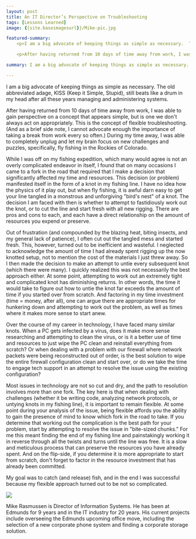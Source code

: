 ```yaml
---
layout: post
title: An IT Director’s Perspective on Troubleshooting
tags: [Lessons Learned]
image: {{site.baseimagesurl}}/Mike-pic.jpg

featured-summary:
    <p>I am a big advocate of keeping things as simple as necessary.  The old abbreviated adage, KISS (Keep it Simple, Stupid), still beats like a drum in my head after all these years managing and administering systems.</p>

    <p>After having returned from 10 days of time away from work, I was able to gain perspective on a concept that appears simple, but is one we don't always act on appropriately.  This is the concept of flexible troubleshooting. (And as a brief side note, I cannot advocate enough the importance of taking a break from work every so often.)  During my time away, I was able to completely unplug and let my brain focus on new challenges and puzzles, specifically, fly fishing in the Rockies of Colorado.</p>

summary: I am a big advocate of keeping things as simple as necessary.  The old abbreviated adage, KISS (Keep it Simple, Stupid), still beats like a drum in my head after all these years managing and administering systems.

---
```


I am a big advocate of keeping things as simple as necessary.  The old abbreviated adage, KISS (Keep it Simple, Stupid), still beats like a drum in my head after all these years managing and administering systems.  

After having returned from 10 days of time away from work, I was able to gain perspective on a concept that appears simple, but is one we don't always act on appropriately.  This is the concept of flexible troubleshooting. (And as a brief side note, I cannot advocate enough the importance of taking a break from work every so often.)  During my time away, I was able to completely unplug and let my brain focus on new challenges and puzzles, specifically, fly fishing in the Rockies of Colorado.

While I was off on my fishing expedition, which many would agree is not an overly complicated endeavor in itself, I found that on many occasions I came to a fork in the road that required that I make a decision that significantly affected my time and resources.  This decision (or problem) manifested itself in the form of a knot in my fishing line.  I have no idea how the physics of it play out, but when fly fishing, it is awful darn easy to get your line tangled in a monstrous and unforgiving "bird's nest" of a knot.  The decision I am faced with then is whether to attempt to fastidiously work out the knot, or to cut the line and start fresh with all new rigging.  There are pros and cons to each, and each have a direct relationship on the amount of resources you expend or preserve. 

Out of frustration (and compounded by the blazing heat, biting insects, and my general lack of patience), I often cut out the tangled mess and started fresh.  This, however, turned out to be inefficient and wasteful.  I neglected to acknowledge the amount of time I had already spent rigging up the now knotted setup, not to mention the cost of the materials I just threw away.  So I then made the decision to make an attempt to untie every subsequent knot (which there were many).  I quickly realized this was not necessarily the best approach either.  At some point, attempting to work out an extremely tight and complicated knot has diminishing returns.  In other words, the time it would take to figure out how to untie the knot far exceeds the amount of time if you started over from scratch.  And factoring in my time investment (time = money, after all), one can argue there are appropriate times for hunkering down and attempting to work out the problem, as well as times where it makes more sense to start anew. 

Over the course of my career in technology, I have faced many similar knots. When a PC gets infected by a virus, does it make more sense researching and attempting to clean the virus, or is it a better use of time and resources to just wipe the PC clean and reinstall everything from scratch?  Or when dealing with a problem with our firewall where network packets were being reconstructed out of order, is the best solution to wipe the entire firewall configuration clean and start over, or do we take the time to engage tech support in an attempt to resolve the issue using the existing configuration?

Most issues in technology are not so cut and dry, and the path to resolution involves more than one fork.  The key here is that when dealing with challenges (whether it be writing code, analyzing network protocols, or untying knots in my fishing line), it is important to remain flexible.  At some point during your analysis of the issue, being flexible affords you the ability to gain the presence of mind to know which fork in the road to take.  If you determine that working out the complication is the best path for your problem, start by attempting to resolve the issue in "bite-sized chunks."  For me this meant finding the end of my fishing line and painstakingly working it in reverse through all the twists and turns until the line was free.  It is a slow and meticulous process that can preserve the resources you have already spent.  And on the flip-side, if you determine it is more appropriate to start from scratch, don't forget to factor in the resource investment that has already been committed. 

My goal was to catch (and release) fish, and in the end I was successful because my flexible approach turned out to be not so complicated.

<img src=“{{site.baseimagesurl}}/Mike-pic.jpg”/> 

Mike Rasmussen is Director of Information Systems.  He has been at Edmunds for 9 years and in the IT industry for 20 years. His current projects include overseeing the Edmunds upcoming office move, including the selection of a new corporate phone system and finding a corporate storage solution.


